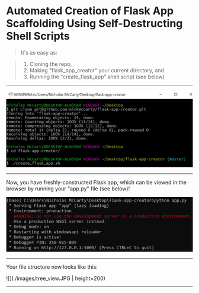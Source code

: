 # Automated Creation of Flask App Scaffolding Using Self-Destructing Shell Scripts

> It's as easy as:

> 1) Cloning the repo,
> 2) Making "flask_app_creator" your current directory, and
> 3) Running the "create_flask_app" shell script (see below)

---

![](./images/bash_terminal.JPG)

---

Now, you have freshly-constructed Flask app, which can be viewed in the browser by running your "app.py" file (see below)!

![](./images/command_terminal.JPG)

---

Your file structure now looks like this:

![](./images/tree_view.JPG | height=200)

---
